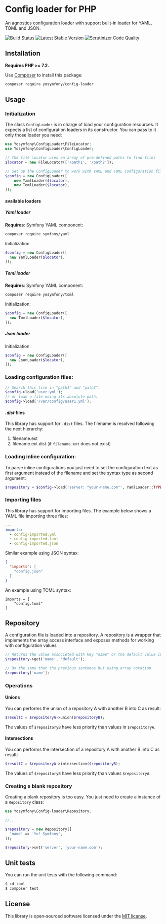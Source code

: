 Config loader for PHP
=====================

An agnostics configuration loader with support built-in loader for YAML, TOML and JSON.

[![Build Status](https://travis-ci.org/yosymfony/config-loader.png?branch=master)](https://travis-ci.org/yosymfony/config-loader)
[![Latest Stable Version](https://poser.pugx.org/yosymfony/config-loader/v/stable.png)](https://packagist.org/packages/yosymfony/config-loader)
[![Scrutinizer Code Quality](https://scrutinizer-ci.com/g/yosymfony/Config-loader/badges/quality-score.png?b=master)](https://scrutinizer-ci.com/g/yosymfony/Config-loader/?branch=master)

Installation
------------

**Requires PHP >= 7.2.**

Use [Composer](http://getcomposer.org/) to install this package:

```bash
composer require yosymfony/config-loader
```

Usage
-----

### Initialization
The class `ConfigLoader` is in charge of load your configuration resources. It expects a list of configuration
loaders in its constructor. You can pass to it only those loader you need:

```php
use Yosymfony\ConfigLoader\FileLocator;
use Yosymfony\ConfigLoader\ConfigLoader;

// The file locator uses an array of pre-defined paths to find files
$locator = new FileLocator(['/path1', '/path2']);

// Set up the ConfigLoader to work with YAML and TOML configuration files:
$config = new ConfigLoader([
    new YamlLoader($locator),
    new TomlLoader($locator),
]);
```

#### available loaders
##### Yaml loader
  **Requires**: Symfony YAML component:
  ```bash
  composer require symfony/yaml
  ```

  Initialization:
  ```php
  $config = new ConfigLoader([
    new YamlLoader($locator),
  ]);
  ```

##### Toml loader
  **Requires**: Symfony YAML component:
  ```bash
  composer require yosymfony/toml
  ```

  Initialization:
  ```php
  $config = new ConfigLoader([
    new TomlLoader($locator),
  ]);
  ```
##### Json loader
  Initialization:
  ```php
  $config = new ConfigLoader([
    new JsonLoader($locator),
  ]);
  ```
### Loading configuration files:

```php
// Search this file in "path1" and "path2":
$config->load('user.yml');
// or load a file using its absolute path:
$config->load('/var/config/user1.yml');
```

#### *.dist* files

This library has support for `.dist` files. The filename is resolved following the next hierarchy:

1. filename.ext
2. filename.ext.dist (if `filename.ext` does not exist)

### Loading inline configuration:

To parse inline configurations you just need to set the configuration text as first argument instead of the filename 
and set the syntax type as second argument:

```php    
$repository = $config->load('server: "your-name.com"', YamlLoader::TYPE);
```

### Importing files

This library has support for importing files.
The example below shows a YAML file importing three files:

```yaml
---
imports:
  - config-imported.yml
  - config-imported.toml
  - config-imported.json
```

Similar example using JSON syntax:

```json
{
  "imports": [
    "config.json"
  ]
}
```

An example using TOML syntax:

```
imports = [
    "config.toml"
]
```

Repository
----------

A configuration file is loaded into a repository. A repository is a wrapper
that implements the array access interface and exposes methods for working
with configuration values

```php
// Returns the value associeted with key "name" or the default value in case not found
$repository->get('name', 'default');

// Do the same that the previous sentence but using array notation
$repository['name'];
```

### Operations

#### Unions

You can performs the union of a repository A with another B into C as result:

```php
$resultC = $repositoryA->union($repositoryB);
```

The values of `$repositoryB` have less priority than values in `$repositoryA`.

#### Intersections

You can performs the intersection of a repository A with another B into C as result:
```php
$resultC = $repositoryA->intersection($repositoryB);
```

The values of `$repositoryB` have less priority than values `$repositoryA`.

### Creating a blank repository

Creating a blank repository is too easy. You just need to create a instance of
a `Repository` class:

```php
use Yosymfony\Config-loader\Repository;

//...

$repository = new Repository([
  'name' => 'Yo! Symfony',
]);

$repository->set('server', 'your-name.com');
```

Unit tests
----------

You can run the unit tests with the following command:

```bash
$ cd toml
$ composer test
```

License
-------

This library is open-sourced software licensed under the
[MIT license](http://opensource.org/licenses/MIT).
